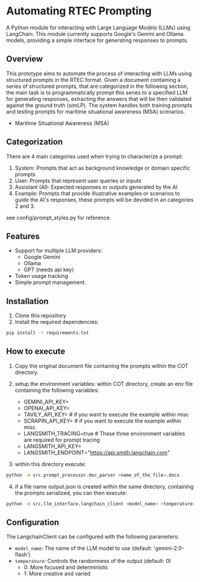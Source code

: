 
# Automating RTEC Prompting

A Python module for interacting with Large Language Models (LLMs) using LangChain. This module currently supports Google's Gemini and Ollama models, providing a simple interface for generating responses to prompts.

## Overview
This prototype aims to automate the process of interacting with LLMs using structured prompts in the RTEC format. Given a document containing a series of structured prompts, that are categorized in the following section, the main task is to programmatically prompt this series to a specified LLM for generating responses, extracting the answers that will be then validated against the ground truth (simLP). The system handles both training prompts and testing prompts for maritime situational awareness (MSA) scenarios.

- Maritime Situational Awareness (MSA)

## Categorization
There are 4 main categories used when trying to characterize a prompt:
1. System: Prompts that act as background knowledge or domain specific prompts
2. User: Prompts that represent user queries or inputs
3. Assistant (AI): Expected responses or outputs generated by the AI
4. Example: Prompts that provide illustrative examples or scenarios to guide the AI's responses, these prompts will be devided in an categories 2 and 3.

see config/prompt_styles.py for reference.

## Features

- Support for multiple LLM providers:
  - Google Gemini
  - Ollama
  - GPT (needs api key)
- Token usage tracking
- Simple prompt management.

## Installation

1. Clone this repository
2. Install the required dependencies:

```bash
pip install -r requirements.txt
```

## How to execute
1. Copy the original document file containing the prompts within the COT directory. 
2. setup the environment variables: within COT directory, create an env file containing the following variables:

    - GEMINI_API_KEY=<your-gemini-api-key>
    - OPENAI_API_KEY=<your-openai-api-key>
    - TAVILY_API_KEY=<your-tavily-api-key> 			    # if you want to execute the example within misc	
    - SCRAPIN_API_KEY=<your-scrapin-api-key> 		    # if you want to execute the example  within misc
    - LANGSMITH_TRACING=true                        # These three environment variables are required for prompt tracing
    - LANGSMITH_API_KEY=<your-langsmith-api-key>
    - LANGSMITH_ENDPOINT="https://api.smith.langchain.com"
3. within this directory execute: 
```bash
python -m src.prompt_processor.doc_parser <name_of_the_file>.docx
```
4. if a file name output.json is created within the same directory, containing the prompts serialized, you can then execute:
```bash
python -m src.llm_interface.langchain_client <model_name> <temperature> <results_path>
```

## Configuration

The LangchainClient can be configured with the following parameters:

- `model_name`: The name of the LLM model to use (default: 'gemini-2.0-flash')
- `temperature`: Controls the randomness of the output (default: 0)
  - 0: More focused and deterministic
  - 1: More creative and varied